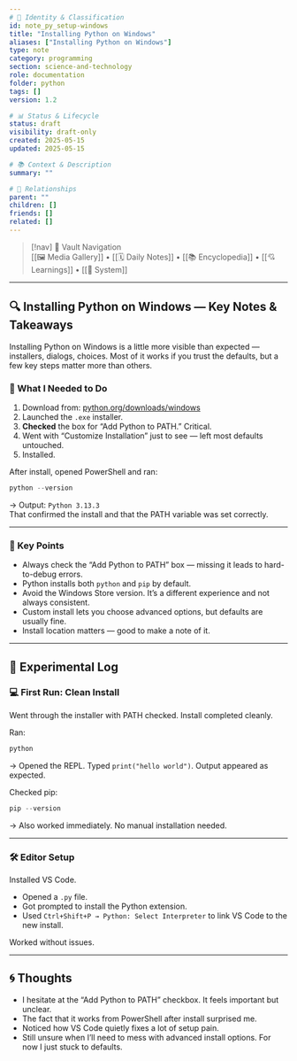 ```yaml
---
# 📄 Identity & Classification
id: note_py_setup-windows
title: "Installing Python on Windows"
aliases: ["Installing Python on Windows"]
type: note
category: programming
section: science-and-technology
role: documentation
folder: python
tags: []
version: 1.2

# 📊 Status & Lifecycle
status: draft
visibility: draft-only
created: 2025-05-15
updated: 2025-05-15

# 📚 Context & Description
summary: ""

# 🧱 Relationships
parent: ""
children: []
friends: []
related: []
---
```



> [!nav] 🧱 Vault Navigation  
> [[🖼 Media Gallery]] • [[🗓 Daily Notes]] • [[📚 Encyclopedia]] • [[💘 Learnings]] • [[🧠 System]]

---


## 🔍 Installing Python on Windows — Key Notes & Takeaways

Installing Python on Windows is a little more visible than expected — installers, dialogs, choices. Most of it works if you trust the defaults, but a few key steps matter more than others.

### 🧭 What I Needed to Do

1. Download from: [python.org/downloads/windows](https://www.python.org/downloads/windows/)
2. Launched the `.exe` installer.
3. **Checked** the box for “Add Python to PATH.” Critical.
4. Went with “Customize Installation” just to see — left most defaults untouched.
5. Installed.

After install, opened PowerShell and ran:

```powershell
python --version
```

→ Output: `Python 3.13.3`  
That confirmed the install and that the PATH variable was set correctly.

---

### 🧠 Key Points

- Always check the “Add Python to PATH” box — missing it leads to hard-to-debug errors.
- Python installs both `python` and `pip` by default.
- Avoid the Windows Store version. It’s a different experience and not always consistent.
- Custom install lets you choose advanced options, but defaults are usually fine.
- Install location matters — good to make a note of it.

---

## 🧪 Experimental Log

### 💻 First Run: Clean Install

Went through the installer with PATH checked. Install completed cleanly.

Ran:

```powershell
python
```

→ Opened the REPL. Typed `print("hello world")`. Output appeared as expected.

Checked pip:

```powershell
pip --version
```

→ Also worked immediately. No manual installation needed.

---

### 🛠 Editor Setup

Installed VS Code.

- Opened a `.py` file.
- Got prompted to install the Python extension.
- Used `Ctrl+Shift+P → Python: Select Interpreter` to link VS Code to the new install.

Worked without issues.

---

## 🌀 Thoughts
- I hesitate at the “Add Python to PATH” checkbox. It feels important but unclear.
- The fact that it works from PowerShell after install surprised me.
- Noticed how VS Code quietly fixes a lot of setup pain.
- Still unsure when I’ll need to mess with advanced install options. For now I just stuck to defaults.

